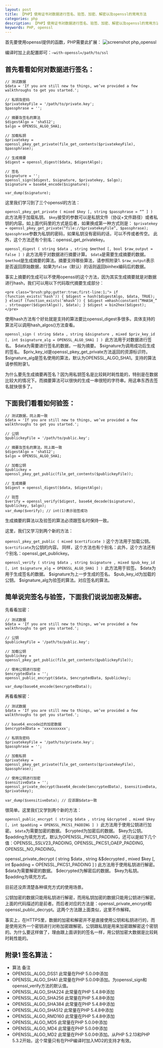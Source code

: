 ```yaml
---
layout: post
title: 【PHP】使用证书对数据进行签名、验签、加密、解密以及openssl的常用方法
categories: php
description: 【PHP】使用证书对数据进行签名、验签、加密、解密以及openssl的常用方法
keywords: PHP, openssl
---
```


首先要使用openssl提供的函数，PHP需要此扩展：
![screenshot php_openssl](https://hufangfang1.github.io/assets/images/screenshots/php_openssl.png)

编译时加上此配置即可：`–with-openssl=/path/to/ssl`

## 首先看看如何对数据进行签名：

```
// 测试数据
$data = 'If you are still new to things, we’ve provided a few walkthroughs to get you started.';
 
// 私钥及密码
$privatekeyFile = '/path/to/private.key';
$passphrase = '';
 
// 摘要及签名的算法
$digestAlgo = 'sha512';
$algo = OPENSSL_ALGO_SHA1;
 
// 加载私钥
$privatekey = openssl_pkey_get_private(file_get_contents($privatekeyFile), $passphrase);
 
// 生成摘要
$digest = openssl_digest($data, $digestAlgo);
 
// 签名
$signature = '';
openssl_sign($digest, $signature, $privatekey, $algo);
$signature = base64_encode($signature);
 
var_dump($signature);
```
这里我们学习到了三个openssl的方法：

`openssl_pkey_get_private ( mixed $key [, string $passphrase = “” ] )` 此方法用于加载私钥。
`$key`接受的参数可以是私钥文件（协议+文件路径）或者私钥的内容。如上面代码里的方式是后者，如果换成第一种方式则是：
`$privatekey = openssl_pkey_get_private(“file://$privatekeyFile”, $passphrase);`
`$passphrase`参数为私钥的密码，如果私钥没有密码的话，可以不传或者传空。 此外，这个方法还有个别名：openssl_get_privatekey。

`openssl_digest ( string $data , string $method [, bool $raw_output = false ] )` 此方法用于对数据进行摘要计算。
`$data`是需要生成摘要的数据。
`$method`是生成摘要的算法。摘要支持哪些算法，请参照附录1.
`$raw_output`表示是否返回原始数据，如果为`false`（默认）的话则返回binhex编码后的数据。

事实上摘要的生成可以不使用openssl的这个方法，因为其实生成摘要就是对数据进行hash，我们可以用以下代码取代摘要生成部分：
``` 
<pre class="brush:php;gutter:true;first-line:1;"> if (function_exists(‘hash’)) { $digest = hash($digestAlgo, $data, TRUE); } elseif (function_exists(‘mhash’)) { $digest =mhash(constant(“MHASH_” . strtoupper($digestAlgo)), $data); } $digest = bin2hex($digest); </pre> 
```
使用hash方法有个好处就是支持的算法要比openssl_digest多很多。具体支持的算法可以调用hash_algos()方法查看。

`openssl_sign ( string $data , string &$signature , mixed $priv_key_id [, int $signature_alg = OPENSSL_ALGO_SHA1 ] ) `此方法用于对数据进行签名。 $data为需要进行签名的数据，一般为摘要。 $signature为调用成功后生成的签名。 $priv_key_id是openssl_pkey_get_private方法返回的资源标识符。 $signature_alg是签名使用的算法，默认为OPENSSL_ALGO_SHA1。支持的算法请参照附录1。

为什么要先生成摘要再签名？因为用私钥签名是比较耗时耗性能的，特别是在数据比较大的情况下。而摘要算法可以很快的生成一串很短的字符串。用这串东西去签名就快很多了。

## 下面我们看看如何验签：

```
// 测试数据，同上面一致
$data = 'If you are still new to things, we’ve provided a few walkthroughs to get you started.';
 
// 公钥
$publickeyFile = '/path/to/public.key';
 
// 摘要及签名的算法，同上面一致
$digestAlgo = 'sha512';
$algo = OPENSSL_ALGO_SHA1;
 
// 加载公钥
$publickey = openssl_pkey_get_public(file_get_contents($publickeyFile));
 
// 生成摘要
$digest = openssl_digest($data, $digestAlgo);
 
// 验签
$verify = openssl_verify($digest, base64_decode($signature), $publickey, $algo);
var_dump($verify); // int(1)表示验签成功
```
生成摘要的算法以及验签的算法必须跟签名时保持一致。

这里，我们又学习到两个新的方法：

`openssl_pkey_get_public ( mixed $certificate )` 这个方法用于加载公钥。
`$certificate`为公钥的内容。 同样，这个方法也有个别名：此外，这个方法还有个别名：openssl_get_publickey。

`openssl_verify ( string $data , string $signature , mixed $pub_key_id [, int $signature_alg = OPENSSL_ALGO_SHA1 ] ) `此方法用于验签。 $data为用于生成签名的数据。 $signature为上一步生成的签名。 $pub_key_id为加载的公钥。 $signature_alg为验签的算法。对应签名的算法。

## 简单说完签名与验签，下面我们说说加密及解密。

先看看加密：
```
// 测试数据
$data = 'If you are still new to things, we’ve provided a few walkthroughs to get you started.';
 
// 公钥
$publickeyFile = '/path/to/public.key';
 
// 加载公钥
$publickey = openssl_pkey_get_public(file_get_contents($publickeyFile));
 
// 使用公钥进行加密
$encryptedData = '';
openssl_public_encrypt($data, $encryptedData, $publickey);
 
var_dump(base64_encode($encryptedData));
```
再看看解密：
```
// 测试数据
$data = 'If you are still new to things, we’ve provided a few walkthroughs to get you started.';
 
// base64_encode过的加密数据
$encryptedData = 'xxxxxxxxxx';
 
// 私钥及密码
$privatekeyFile = '/path/to/private.key';
$passphrase = '';
 
// 加载私钥
$privatekey = openssl_pkey_get_private(file_get_contents($privatekeyFile), $passphrase);
 
// 使用公钥进行加密
$sensitiveData = '';
openssl_private_decrypt(base64_decode($encryptedData), $sensitiveData, $privatekey);
 
var_dump($sensitiveData); // 应该跟$data一致
```
很简单。这里我们又学到两个新的方法：

`openssl_public_encrypt ( string $data , string &$crypted , mixed $key [, int $padding = OPENSSL_PKCS1_PADDING ] ) `此方法用于使用公钥进行加密。
`$data`为需要加密的数据。
$crypted为加密后的数据。
$key为公钥。
$padding为填充方式，默认为OPENSSL_PKCS1_PADDING，还可以是如下几个值：OPENSSL_SSLV23_PADDING, OPENSSL_PKCS1_OAEP_PADDING, OPENSSL_NO_PADDING。

openssl_private_decrypt ( string $data , string &$decrypted , mixed $key [, int $padding = OPENSSL_PKCS1_PADDING ] ) 此方法用于使用私钥进行解密。
$data为需要解密的数据。
$decrypted为解密后的数据。
$key为私钥。
$padding为填充方式。

目前还没弄清楚各种填充方式的使用场景。

公钥加密的数据只能用私钥进行解密，而用私钥加密的数据只能用公钥进行解密。上面的代码描述的是前者。而后者对应的方法是：openssl_private_encrypt和openssl_public_decrypt。这两个方法跟上面类似，这里不作解释。

事实上，在HTTPS里，数据的加密和解密并不是直接使用公钥和私钥进行的，而是使用另外一个密钥进行对称加密跟解密。公钥跟私钥是用来加密跟解密这个密钥的。为什么要这样做了，理由跟上面讲到的签名一样，用公钥加密大数据是比较耗时耗性能的。

## 附录1 签名算法：

* 算法	                   备注
* OPENSSL_ALGO_DSS1	此常量在PHP 5.0.0中添加
* OPENSSL_ALGO_SHA1	此常量在PHP 5.0.0中添加。为openssl_sign和openssl_verify方法的默认值。
* OPENSSL_ALGO_SHA224	此常量在PHP 5.4.8中添加
* OPENSSL_ALGO_SHA256	此常量在PHP 5.4.8中添加
* OPENSSL_ALGO_SHA384	此常量在PHP 5.4.8中添加
* OPENSSL_ALGO_SHA512	此常量在PHP 5.4.8中添加
* OPENSSL_ALGO_RMD160	此常量在PHP 5.4.8中添加
* OPENSSL_ALGO_MD5	此常量在PHP 5.0.0中添加
* OPENSSL_ALGO_MD4	此常量在PHP 5.0.0中添加
* OPENSSL_ALGO_MD2	此常量在PHP 5.0.0中添加。从PHP 5.2.13和PHP 5.3.2开始，这个常量只有在PHP编译时加入MD2的支持才有效。



